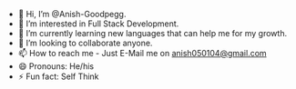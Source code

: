 - 👋 Hi, I’m @Anish-Goodpegg.
- 👀 I’m interested in Full Stack Development.
- 🌱 I’m currently learning new languages that can help me for my growth.
- 💞️ I’m looking to collaborate anyone.
- 📫 How to reach me - Just E-Mail me on anish050104@gmail.com 
- 😄 Pronouns: He/his
- ⚡ Fun fact: Self Think
                              
<!---
Anish-Goodpegg/Anish-Goodpegg is a ✨ special ✨ repository because its `README.md` (this file) appears on your GitHub profile.
You can click the Preview link to take a look at your changes.
--->
